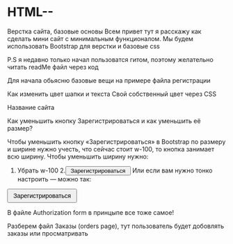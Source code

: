 # HTML--
Верстка сайта, базовые основы 
Всем привет тут я расскажу как сделать мини сайт с минимальным функционалом.
Мы будем использовать Bootstrap для верстки и базовые css

P.S я недавно только начал пользоватся гитом, поэтому желательно читать readMe файл через код

Для начала обьясню базовые вещи на примере файла регистрации

Как изменить цвет шапки и текста 
Свой собственный цвет через CSS
<style>
  .custom-navbar {
    background-color: #663399; /* фиолетовая шапка */
     color: #bb4f4f;  /* фиолетовый текст */
  }
</style>

 <nav class="navbar navbar-expand-lg navbar-dark color_hat">
    <div class="container-fluid">
      <span class="navbar-brand mb-0 h1">Название сайта</span>
    </div>
  </nav>

Как уменьшить кнопку Зарегистрироваться и как уменьшить её размер?

Чтобы уменьшить кнопку «Зарегистрироваться» в Bootstrap по размеру и ширине
нужно учесть, что сейчас стоит w-100, то кнопка занимает всю ширину. Чтобы уменьшить ширину нужно:
1. Убрать w-100
2.<button type="submit" class="btn btn-primary btn-sm" style="width: 150px;">Зарегистрироваться</button>
Или если вам нужно тонко настроить — можно так:
<style>
  .small-button {
    font-size: 14px;
    padding: 6px 12px;
    width: auto; /* или укажи точно */
  }
</style>

<button class="btn btn-primary small-button">Зарегистрироваться</button>

В файле Authorization form в принцыпе все тоже самое!

Разберем файл Заказы (orders page), тут пользователь будет добовлять заказы или просматривать

